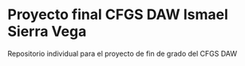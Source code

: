 # Proyecto final CFGS DAW Ismael Sierra Vega

Repositorio individual para el proyecto de fin de grado del CFGS DAW 
